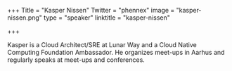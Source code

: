 +++
Title = "Kasper Nissen"
Twitter = "phennex"
image = "kasper-nissen.png"
type = "speaker"
linktitle = "kasper-nissen"

+++

Kasper is a Cloud Architect/SRE at Lunar Way and a Cloud Native Computing Foundation Ambassador. He organizes meet-ups in Aarhus and regularly speaks at meet-ups and conferences.
